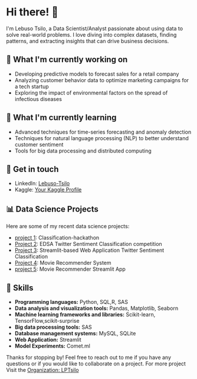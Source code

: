 # Hi there! 👋

I'm Lebuso Tsilo, a Data Scientist/Analyst passionate about using data to solve real-world problems. I love diving into complex datasets, finding patterns, and extracting insights that can drive business decisions. 

## 🔭 What I'm currently working on
- Developing predictive models to forecast sales for a retail company
- Analyzing customer behavior data to optimize marketing campaigns for a tech startup
- Exploring the impact of environmental factors on the spread of infectious diseases

## 🌱 What I'm currently learning
- Advanced techniques for time-series forecasting and anomaly detection
- Techniques for natural language processing (NLP) to better understand customer sentiment
- Tools for big data processing and distributed computing

## 💬 Get in touch
- LinkedIn: [Lebuso-Tsilo](https://www.linkedin.com/in/lebuso-tsilo)
- Kaggle: [Your Kaggle Profile](https://www.kaggle.com/lebusotsilo/)

## 📊 Data Science Projects
Here are some of my recent data science projects:

- [project 1](https://github.com/philiase/EDSA-2201-2207-classification-hackathon): Classification-hackathon
- [Project 2](https://github.com/LPTsilo/Classification_Sprint_2207FTDS_Team_ES2): EDSA Twitter Sentiment Classification competition
- [Project 3](https://github.com/LPTsilo/classification-predict-streamlit-template): Streamlit-based Web Application Twitter Sentiment Classification
- [Project 4](https://github.com/CaitMc/Team_ES2_Unsupervised_Predict): Movie Recommender System
- [project 5](https://github.com/CaitMc/unsupervised-predict-streamlit-template): Movie Recommender Streamlit App

## 🚀 Skills
- **Programming languages:** Python, SQL,R, SAS
- **Data analysis and visualization tools:** Pandas, Matplotlib, Seaborn
- **Machine learning frameworks and libraries:** Scikit-learn, TensorFlow,scikit-surprise
- **Big data processing tools:** SAS
- **Database management systems:** MySQL, SQLite
- **Web Application:** Streamlit
- **Model Experiments:** Comet.ml 

Thanks for stopping by! Feel free to reach out to me if you have any questions or if you would like to collaborate on a project.
For more project Visit the [Organization: LPTsilo](https://github.com/LPTsilo)

